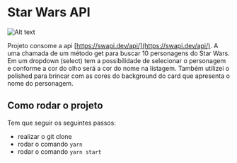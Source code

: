 # Star Wars API

![Alt text](src/assets/image1.jpg)

Projeto consome a api [https://swapi.dev/api/](https://swapi.dev/api/).
A uma chamada de um método get para buscar 10 personagens do Star Wars.
Em um dropdown (select) tem a possibilidade de selecionar o personagem e conforme a cor do olho será a cor do nome na listagem. Também utilizei o polished para brincar com as cores do background do card que apresenta o nome do personagem.

## Como rodar o projeto

Tem que seguir os seguintes passos:

- realizar o git clone
- rodar o comando `yarn`
- rodar o comando `yarn start`
